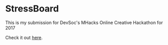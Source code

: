 # StressBoard
This is my submission for DevSoc's MHacks Online Creative Hackathon for 2017

Check it out [here](https://deionmenor.github.io/MHacksSubmission/).
